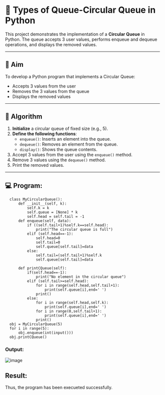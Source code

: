 # 🔄 Types of Queue-Circular Queue in Python

This project demonstrates the implementation of a **Circular Queue** in Python. The queue accepts 3 user values, performs enqueue and dequeue operations, and displays the removed values.

---

## 🎯 Aim

To develop a Python program that implements a Circular Queue:
- Accepts 3 values from the user
- Removes the 3 values from the queue
- Displays the removed values

---

## 🧠 Algorithm

1. **Initialize** a circular queue of fixed size (e.g., 5).
2. **Define the following functions**:
   - `enqueue()`: Inserts an element into the queue.
   - `dequeue()`: Removes an element from the queue.
   - `display()`: Shows the queue contents.
3. Accept 3 values from the user using the `enqueue()` method.
4. Remove 3 values using the `dequeue()` method.
5. Print the removed values.

---

## 💻 Program:
      class MyCircularQueue():
          def __init__(self, k):
              self.k = k
              self.queue = [None] * k
              self.head = self.tail = -1
          def enqueue(self, data):
              if ((self.tail+1)%self.k==self.head):
                  print("The circular queue is full")
              elif (self.head==-1):
                  self.head=0
                  self.tail=0
                  self.queue[self.tail]=data
              else:
                  self.tail=(self.tail+1)%self.k
                  self.queue[self.tail]=data
          
          def printCQueue(self):
              if(self.head==-1):
                  print("No element in the circular queue")
              elif (self.tail>=self.head):
                  for i in range(self.head,self.tail+1):
                      print(self.queue[i],end=' ')
                  print()
              else:
                  for i in range(self.head,self.k):
                      print(self.queue[i],end=' ')
                  for i in range(0,self.tail+1):
                      print(self.queue[i],end=' ')
                  print()
      obj = MyCircularQueue(5)
      for i in range(5):
          obj.enqueue(int(input()))
      obj.printCQueue()

### Output:
![image](https://github.com/user-attachments/assets/3c7e3305-c216-47c4-b084-941dbf5334d0)


## Result:
Thus, the program has been execueted successfully.
